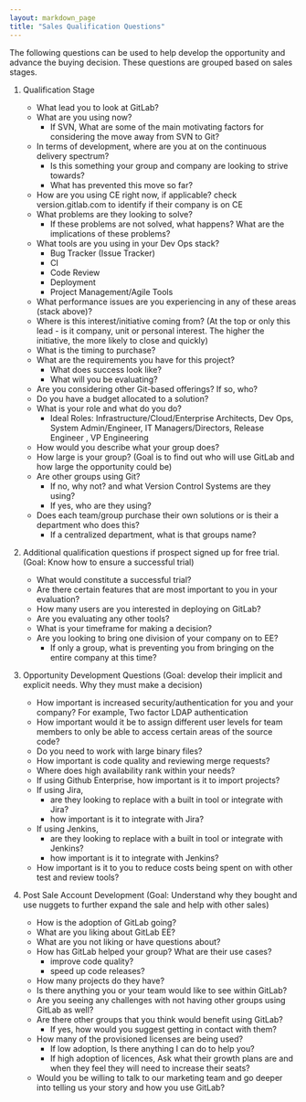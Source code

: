 ```yaml
---
layout: markdown_page
title: "Sales Qualification Questions"
---
```


The following questions can be used to help develop the opportunity and advance the buying decision.  These questions are grouped based on sales stages.

1. Qualification Stage
    * What lead you to look at GitLab?
    * What are you using now?
        - If SVN, What are some of the main motivating factors for considering the move away from SVN to Git?
    * In terms of development, where are you at on the continuous delivery spectrum?
        - Is this something your group and company are looking to strive towards?
        - What has prevented this move so far?
    * How are you using CE right now, if applicable? check version.gitlab.com to identify if their company is on CE
    * What problems are they looking to solve?
        - If these problems are not solved, what happens?  What are the implications of these problems?
    * What tools are you using in your Dev Ops stack?
        - Bug Tracker (Issue Tracker)
        - CI
        - Code Review
        - Deployment
        - Project Management/Agile Tools
    * What performance issues are you experiencing in any of these areas (stack above)?
    * Where is this interest/initiative coming from?  (At the top or only this lead - is it company, unit or personal interest.  The higher the initiative, the more likely to close and quickly)
    * What is the timing to purchase?
    * What are the requirements you have for this project?
        - What does success look like?
        - What will you be evaluating?
    * Are you considering other Git-based offerings?   If so, who?
    * Do you have a budget allocated to a solution?
    * What is your role and what do you do?
        - Ideal Roles: Infrastructure/Cloud/Enterprise Architects, Dev Ops, System Admin/Engineer, IT Managers/Directors, Release Engineer , VP Engineering
    * How would you describe what your group does?
    * How large is your group? (Goal is to find out who will use GitLab and how large the opportunity could be)
    * Are other groups using Git?
        - If no, why not? and what Version Control Systems are they using?
        - If yes, who are they using?
    * Does each team/group purchase their own solutions or is their a department who does this?
        - If a centralized department, what is that groups name?

1. Additional qualification questions if prospect signed up for free trial.  (Goal: Know how to ensure a successful trial)
    * What would constitute a successful trial?
    * Are there certain features that are most important to you in your evaluation?
    * How many users are you interested in deploying on GitLab?
    * Are you evaluating any other tools?
    * What is your timeframe for making a decision?
    * Are you looking to bring one division of your company on to EE?
        - If only a group, what is preventing you from bringing on the entire company at this time?

1. Opportunity Development Questions (Goal: develop their implicit and explicit needs.  Why they must make a decision)
    * How important is increased security/authentication for you and your company? For example, Two factor LDAP authentication
    * How important would it be to assign different user levels for team members to only be able to access certain areas of the source code?
    * Do you need to work with large binary files?
    * How important is code quality and reviewing merge requests?
    * Where does high availability rank within your needs?
    * If using Github Enterprise, how important is it to import projects?
    * If using Jira,
        - are they looking to replace with a built in tool or integrate with Jira?
        - how important is it to integrate with Jira?
    * If using Jenkins,
        - are they looking to replace with a built in tool or integrate with Jenkins?
        - how important is it to integrate with Jenkins?
    * How important is it to you to reduce costs being spent on with other test and review tools?

1. Post Sale Account Development (Goal: Understand why they bought and use nuggets to further expand the sale and help with other sales)
    * How is the adoption of GitLab going?
    * What are you liking about GitLab EE?
    * What are you not liking or have questions about?
    * How has GitLab helped your group?  What are their use cases?
        - improve code quality?
        - speed up code releases?
    * How many projects do they have?
    * Is there anything you or your team would like to see within GitLab?
    * Are you seeing any challenges with not having other groups using GitLab as well?
    * Are there other groups that you think would benefit using GitLab?
        - If yes, how would you suggest getting in contact with them?
    * How many of the provisioned licenses are being used?
        - If low adoption, Is there anything I can do to help you?
        - If high adoption of licences, Ask what their growth plans are and when they feel they will need to increase their seats?
    * Would you be willing to talk to our marketing team and go deeper into telling us your story and how you use GitLab?